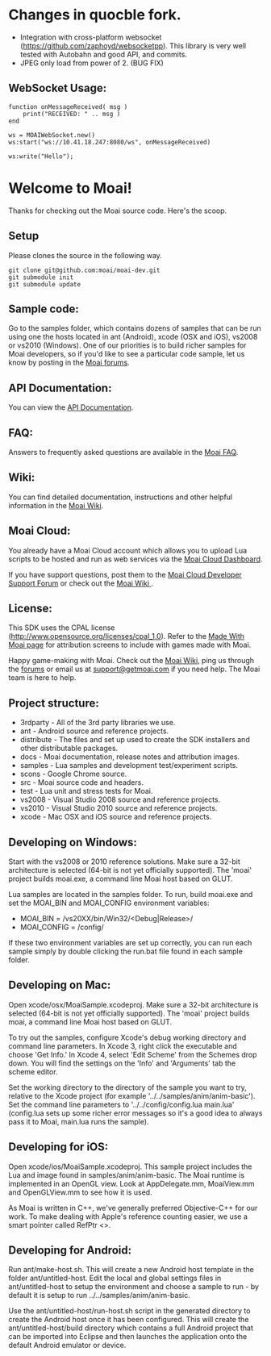 # Changes in quocble fork.

* Integration with cross-platform websocket (https://github.com/zaphoyd/websocketpp). This library is very well tested with Autobahn and good API, and commits.
* JPEG only load from power of 2. (BUG FIX)

## WebSocket Usage:

```
function onMessageReceived( msg ) 
	print("RECEIVED: " .. msg )
end

ws = MOAIWebSocket.new()
ws:start("ws://10.41.18.247:8080/ws", onMessageReceived)

ws:write("Hello");
```

# Welcome to Moai!

Thanks for checking out the Moai source code. Here's the scoop.

## Setup
Please clones the source in the following way.

    git clone git@github.com:moai/moai-dev.git
    git submodule init
    git submodule update

## Sample code:
Go to the samples folder, which contains dozens of samples that can be run using one the hosts located in ant (Android), xcode (OSX and iOS), vs2008 or vs2010 (Windows). One of our priorities is to build richer samples for Moai developers, so if you'd like to see a particular code sample, let us know by posting in the [Moai forums](http://getmoai.com/forums/).

## API Documentation:
You can view the [API Documentation](http://getmoai.com/docs/).

## FAQ:
Answers to frequently asked questions are available in the [Moai FAQ](http://getmoai.com/marketing/moai-faqs.html).

## Wiki:
You can find detailed documentation, instructions and other helpful information in the [Moai Wiki](http://getmoai.com/wiki/).

## Moai Cloud:
You already have a Moai Cloud account which allows you to upload Lua scripts to be hosted and run as web services via the [Moai Cloud Dashboard](http://dashboard.moaicloud.com/).

If you have support questions, post them to the [Moai Cloud Developer Support Forum](http://getmoai.com/forums/moai-cloud-developer-support.html) or check out the [Moai Wiki ](http://getmoai.com/wiki/).

## License:
This SDK uses the CPAL license (http://www.opensource.org/licenses/cpal_1.0). Refer to the [Made With Moai page](http://getmoai.com/marketing/made-with-moai.html) for attribution screens to include with games made with Moai.

Happy game-making with Moai. Check out the [Moai Wiki](http://getmoai.com/wiki/), ping us through the [forums](http://getmoai.com/forums/) or email us at support@getmoai.com if you need help. The Moai team is here to help.

## Project structure: 

* 3rdparty - All of the 3rd party libraries we use.
* ant - Android source and reference projects.
* distribute - The files and set up used to create the SDK installers and other distributable packages.
* docs - Moai documentation, release notes and attribution images.
* samples - Lua samples and development test/experiment scripts.
* scons - Google Chrome source.
* src - Moai source code and headers.
* test - Lua unit and stress tests for Moai.
* vs2008 - Visual Studio 2008 source and reference projects.
* vs2010 - Visual Studio 2010 source and reference projects.
* xcode - Mac OSX and iOS source and reference projects. 

## Developing on Windows:

Start with the vs2008 or 2010 reference solutions. Make sure a 32-bit architecture is selected (64-bit is not yet officially supported). The 'moai' project builds moai.exe, a command line Moai host based on GLUT.

Lua samples are located in the samples folder. To run, build moai.exe and set the MOAI_BIN and MOAI_CONFIG environment variables:

* MOAI_BIN = <path to Moai>/vs20XX/bin/Win32/<Debug|Release>/
* MOAI_CONFIG = <path to Moai>/config/

If these two environment variables are set up correctly, you can run each sample simply by double clicking the run.bat file found in each sample folder.

## Developing on Mac:

Open xcode/osx/MoaiSample.xcodeproj. Make sure a 32-bit architecture is selected (64-bit is not yet officially supported). The 'moai' project builds moai, a command line Moai host based on GLUT.

To try out the samples, configure Xcode's debug working directory and command line parameters. In Xcode 3, right click the executable and choose 'Get Info.' In Xcode 4, select 'Edit Scheme' from the Schemes drop down. You will find the settings on the 'Info' and 'Arguments' tab the scheme editor.

Set the working directory to the directory of the sample you want to try, relative to the Xcode project (for example '../../samples/anim/anim-basic'). Set the command line parameters to '../../config/config.lua main.lua' (config.lua sets up some richer error messages so it's a good idea to always pass it to Moai, main.lua runs the sample).

## Developing for iOS:

Open xcode/ios/MoaiSample.xcodeproj. This sample project includes the Lua and image found in samples/anim/anim-basic. The Moai runtime is implemented in an OpenGL view. Look at AppDelegate.mm, MoaiView.mm and OpenGLView.mm to see how it is used.

As Moai is written in C++, we've generally preferred Objective-C++ for our work. To make dealing with Apple's reference counting easier, we use a smart pointer called RefPtr <>.

## Developing for Android:

Run ant/make-host.sh. This will create a new Android host template in the folder ant/untitled-host. Edit the local and global settings files in ant/untitled-host to setup the environment and choose a sample to run - by default it is setup to run ../../samples/anim/anim-basic. 

Use the ant/untitled-host/run-host.sh script in the generated directory to create the Android host once it has been configured. This will create the ant/untitled-host/build directory which contains a full Android project that can be imported into Eclipse and then launches the application onto the default Android emulator or device.